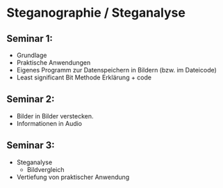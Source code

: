 # Steganographie / Steganalyse

## Seminar 1:

- Grundlage
- Praktische Anwendungen
- Eigenes Programm zur Datenspeichern in Bildern (bzw. im Dateicode)
- Least significant Bit Methode Erklärung + code

## Seminar 2:

- Bilder in Bilder verstecken.
- Informationen in Audio

## Seminar 3:

- Steganalyse
  - Bildvergleich
- Vertiefung von praktischer Anwendung
